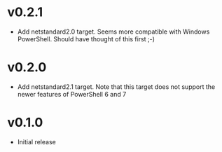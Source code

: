 # v0.2.1

* Add netstandard2.0 target. Seems more compatible with Windows PowerShell. Should have thought of this first ;-)

# v0.2.0

* Add netstandard2.1 target. Note that this target does not support the newer features of PowerShell 6 and 7

# v0.1.0

* Initial release
